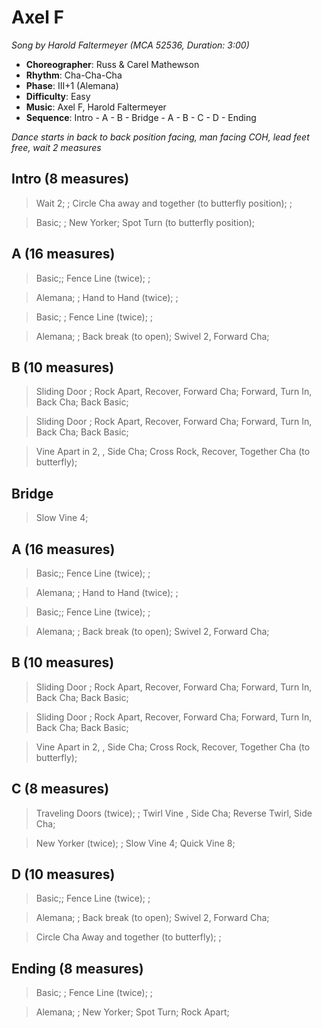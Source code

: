 # Axel F
*Song by Harold Faltermeyer (MCA 52536, Duration: 3:00)*

* **Choreographer**: Russ & Carel Mathewson
* **Rhythm**: Cha-Cha-Cha
* **Phase**: III+1 (Alemana)
* **Difficulty**: Easy
* **Music**: Axel F, Harold Faltermeyer
* **Sequence**: Intro - A - B - Bridge - A - B - C - D - Ending


*Dance starts in back to back position facing, man facing COH, lead feet free, wait 2 measures*

## Intro (8 measures)

> Wait 2; ; Circle Cha away and together (to butterfly position); ;

> Basic; ; New Yorker; Spot Turn (to butterfly position);

## A (16 measures)


> Basic;; Fence Line (twice); ;

> Alemana; ; Hand to Hand (twice); ;

> Basic; ; Fence Line (twice); ;

> Alemana; ; Back break (to open); Swivel 2, Forward Cha;

## B (10 measures)

> Sliding Door ; Rock Apart, Recover, Forward Cha; Forward, Turn In, Back Cha; Back Basic;

> Sliding Door ; Rock Apart, Recover, Forward Cha; Forward, Turn In, Back Cha; Back Basic;

> Vine Apart in 2, , Side Cha; Cross Rock, Recover, Together Cha (to butterfly);

## Bridge

> Slow Vine 4;

## A (16 measures)

> Basic;; Fence Line (twice); ;

> Alemana; ; Hand to Hand (twice); ;

> Basic;; Fence Line (twice); ;

> Alemana; ; Back break (to open); Swivel 2, Forward Cha;

## B (10 measures)

> Sliding Door ; Rock Apart, Recover, Forward Cha; Forward, Turn In, Back Cha; Back Basic;

> Sliding Door ; Rock Apart, Recover, Forward Cha; Forward, Turn In, Back Cha; Back Basic;

> Vine Apart in 2, , Side Cha; Cross Rock, Recover, Together Cha (to butterfly);

## C (8 measures)
> Traveling Doors (twice); ; Twirl Vine , Side Cha; Reverse Twirl, Side Cha;

> New Yorker (twice); ; Slow Vine 4; Quick Vine 8;

## D (10 measures)
> Basic;; Fence Line (twice); ;

> Alemana; ; Back break (to open); Swivel 2, Forward Cha;

> Circle Cha Away and together (to butterfly); ;

## Ending (8 measures)
> Basic; ; Fence Line (twice); ;

> Alemana; ; New Yorker; Spot Turn; Rock Apart;

<meta name="x:audio-file" content="h/Harold Faltermeyer/Harold Faltermeyer - Axel F.mp3">